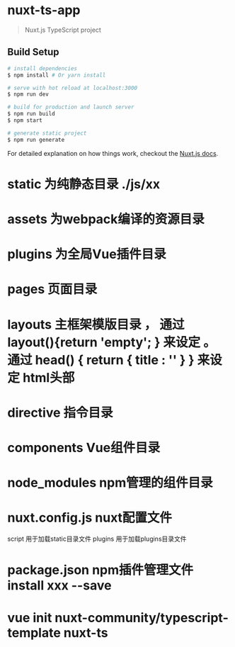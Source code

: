 # nuxt-ts-app

> Nuxt.js TypeScript project

## Build Setup

``` bash
# install dependencies
$ npm install # Or yarn install

# serve with hot reload at localhost:3000
$ npm run dev

# build for production and launch server
$ npm run build
$ npm start

# generate static project
$ npm run generate
```

For detailed explanation on how things work, checkout the [Nuxt.js docs](https://github.com/nuxt/nuxt.js).


# static 为纯静态目录 ./js/xx
# assets 为webpack编译的资源目录
# plugins 为全局Vue插件目录
# pages 页面目录
# layouts 主框架模版目录 ， 通过 layout(){return  'empty';  } 来设定 。 通过 head() { return {  title : '' } } 来设定 html头部
# directive 指令目录
# components Vue组件目录
# node_modules npm管理的组件目录

# nuxt.config.js nuxt配置文件

script 用于加载static目录文件
plugins 用于加载plugins目录文件

# package.json npm插件管理文件 install xxx --save

# vue init nuxt-community/typescript-template nuxt-ts